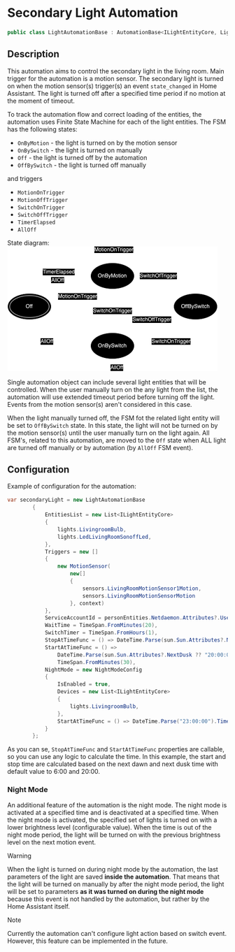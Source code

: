 # Secondary Light Automation

```csharp
public class LightAutomationBase : AutomationBase<ILightEntityCore, LightFsmBase>
```

## Description

This automation aims to control the secondary light in the living room.
Main trigger for the automation is a motion sensor.
The secondary light is turned on when the motion sensor(s) trigger(s) an event `state_changed` in Home Assistant.
The light is turned off after a specified time period if no motion at the moment of timeout.

To track the automation flow and correct loading of the entities, the automation uses Finite State Machine for each of the light entities.
The FSM has the following states:

- `OnByMotion` - the light is turned on by the motion sensor
- `OnBySwitch` - the light is turned on manually
- `Off` - the light is turned off by the automation
- `OffBySwitch` - the light is turned off manually

and triggers

- `MotionOnTrigger`
- `MotionOffTrigger`
- `SwitchOnTrigger`
- `SwitchOffTrigger`
- `TimerElapsed`
- `AllOff`

State diagram:
![NetEntityAutomation Secondary light automation FSM](Docs/Diagrams/Perepherial-light-FSM.png "Secondary light automation FSM")


Single automation object can include several light entities that will be controlled.
When the user manually turn on the any light from the list, the automation will use extended timeout period before turning off the light.
Events from the motion sensor(s) aren't considered in this case.

When the light manually turned off, the FSM fot the related light entity will be set to `OffBySwitch` state.
In this state, the light will not be turned on by the motion sensor(s) until the user manually turn on the light again.
All FSM's, related to this automation, are moved to the `Off` state when ALL light are turned off manually or by automation (by `AllOff` FSM event).

## Configuration
Example of configuration for the automation:

```csharp
var secondaryLight = new LightAutomationBase
        {   
            EntitiesList = new List<ILightEntityCore>
            {
                lights.LivingroomBulb,
                lights.LedLivingRoomSonoffLed,
            },
            Triggers = new []
            {
                new MotionSensor( 
                    new[]
                    {
                        sensors.LivingRoomMotionSensor1Motion,
                        sensors.LivingRoomMotionSensorMotion
                    }, context)
            },
            ServiceAccountId = personEntities.Netdaemon.Attributes?.UserId ?? "",
            WaitTime = TimeSpan.FromMinutes(20),
            SwitchTimer = TimeSpan.FromHours(1),
            StopAtTimeFunc = () => DateTime.Parse(sun.Sun.Attributes?.NextDawn ?? "06:00:00").TimeOfDay,
            StartAtTimeFunc = () =>
                DateTime.Parse(sun.Sun.Attributes?.NextDusk ?? "20:00:00").TimeOfDay -
                TimeSpan.FromMinutes(30),
            NightMode = new NightModeConfig
            {
                IsEnabled = true,
                Devices = new List<ILightEntityCore>
                {
                    lights.LivingroomBulb,
                },
                StartAtTimeFunc = () => DateTime.Parse("23:00:00").TimeOfDay
            }
        };
```

As you can se, `StopAtTimeFunc` and `StartAtTimeFunc` properties are callable, so you can use any logic to calculate the time.
In this example, the start and stop time are calculated based on the next dawn and next dusk time with default value to 6:00 and 20:00.

### Night Mode

An additional feature of the automation is the night mode.
The night mode is activated at a specified time and is deactivated at a specified time.
When the night mode is activated, the specified set of lights is turned on with a lower brightness level (configurable value).
When the time is out of the night mode period, the light will be turned on with the previous brightness level on the next motion event.

> [!WARNING]
> When the light is turned on during night mode by the automation, the last parameters of the light are saved **inside the automation**.
> That means that the light will be turned on manually by after the night mode period, the light will be set to parameters **as it was turned on during the night mode**
> because this event is not handled by the automation, but rather by the Home Assistant itself.

> [!NOTE]
> Currently the automation can't configure light action based on switch event.
> However, this feature can be implemented in the future.


